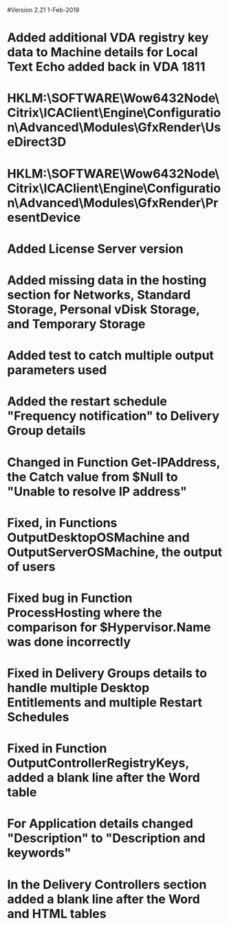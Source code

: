 #Version 2.21 1-Feb-2019
#	Added additional VDA registry key data to Machine details for Local Text Echo added back in VDA 1811
#		HKLM:\SOFTWARE\Wow6432Node\Citrix\ICAClient\Engine\Configuration\Advanced\Modules\GfxRender\UseDirect3D
#		HKLM:\SOFTWARE\Wow6432Node\Citrix\ICAClient\Engine\Configuration\Advanced\Modules\GfxRender\PresentDevice
#	Added License Server version
#	Added missing data in the hosting section for Networks, Standard Storage, Personal vDisk Storage, and Temporary Storage
#	Added test to catch multiple output parameters used
#	Added the restart schedule "Frequency notification" to Delivery Group details
#	Changed in Function Get-IPAddress, the Catch value from $Null to "Unable to resolve IP address"
#	Fixed, in Functions OutputDesktopOSMachine and OutputServerOSMachine, the output of users
#	Fixed bug in Function ProcessHosting where the comparison for $Hypervisor.Name was done incorrectly
#	Fixed in Delivery Groups details to handle multiple Desktop Entitlements and multiple Restart Schedules
#	Fixed in Function OutputControllerRegistryKeys, added a blank line after the Word table
#	For Application details changed "Description" to "Description and keywords"
#	In the Delivery Controllers section added a blank line after the Word and HTML tables
